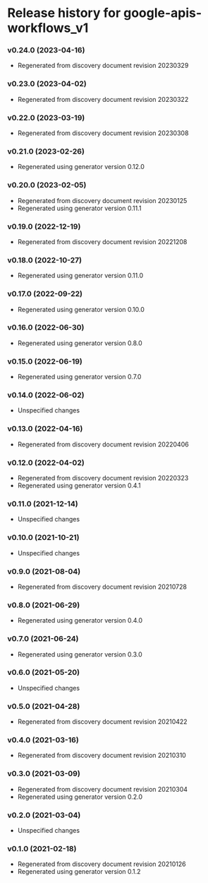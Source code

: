 # Release history for google-apis-workflows_v1

### v0.24.0 (2023-04-16)

* Regenerated from discovery document revision 20230329

### v0.23.0 (2023-04-02)

* Regenerated from discovery document revision 20230322

### v0.22.0 (2023-03-19)

* Regenerated from discovery document revision 20230308

### v0.21.0 (2023-02-26)

* Regenerated using generator version 0.12.0

### v0.20.0 (2023-02-05)

* Regenerated from discovery document revision 20230125
* Regenerated using generator version 0.11.1

### v0.19.0 (2022-12-19)

* Regenerated from discovery document revision 20221208

### v0.18.0 (2022-10-27)

* Regenerated using generator version 0.11.0

### v0.17.0 (2022-09-22)

* Regenerated using generator version 0.10.0

### v0.16.0 (2022-06-30)

* Regenerated using generator version 0.8.0

### v0.15.0 (2022-06-19)

* Regenerated using generator version 0.7.0

### v0.14.0 (2022-06-02)

* Unspecified changes

### v0.13.0 (2022-04-16)

* Regenerated from discovery document revision 20220406

### v0.12.0 (2022-04-02)

* Regenerated from discovery document revision 20220323
* Regenerated using generator version 0.4.1

### v0.11.0 (2021-12-14)

* Unspecified changes

### v0.10.0 (2021-10-21)

* Unspecified changes

### v0.9.0 (2021-08-04)

* Regenerated from discovery document revision 20210728

### v0.8.0 (2021-06-29)

* Regenerated using generator version 0.4.0

### v0.7.0 (2021-06-24)

* Regenerated using generator version 0.3.0

### v0.6.0 (2021-05-20)

* Unspecified changes

### v0.5.0 (2021-04-28)

* Regenerated from discovery document revision 20210422

### v0.4.0 (2021-03-16)

* Regenerated from discovery document revision 20210310

### v0.3.0 (2021-03-09)

* Regenerated from discovery document revision 20210304
* Regenerated using generator version 0.2.0

### v0.2.0 (2021-03-04)

* Unspecified changes

### v0.1.0 (2021-02-18)

* Regenerated from discovery document revision 20210126
* Regenerated using generator version 0.1.2

